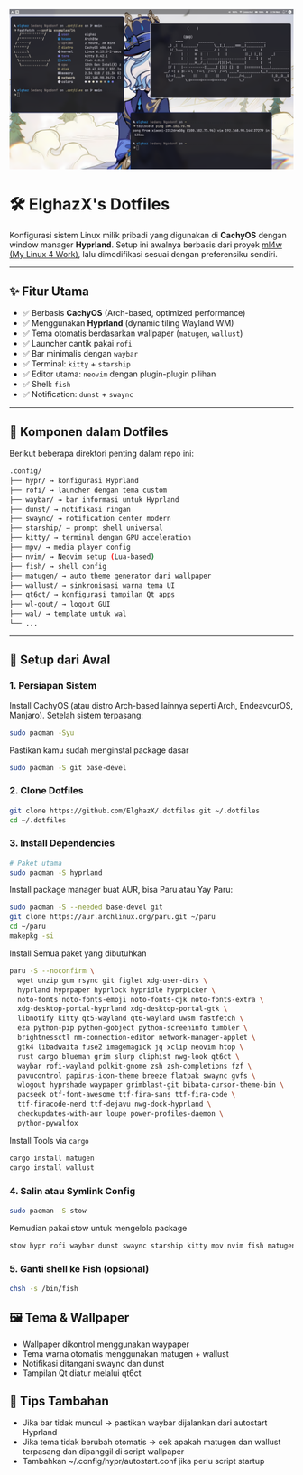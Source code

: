 ![desktop](.assets/Screenshot_2025-07-02_22-56-23.png)
# 🛠️ ElghazX's Dotfiles

Konfigurasi sistem Linux milik pribadi yang digunakan di **CachyOS** dengan window manager **Hyprland**. Setup ini awalnya berbasis dari proyek [ml4w (My Linux 4 Work)](https://github.com/mylinuxforwork/dotfiles.git), lalu dimodifikasi sesuai dengan preferensiku sendiri.

---

## ✨ Fitur Utama

- ✅ Berbasis **CachyOS** (Arch-based, optimized performance)
- ✅ Menggunakan **Hyprland** (dynamic tiling Wayland WM)
- ✅ Tema otomatis berdasarkan wallpaper (`matugen`, `wallust`)
- ✅ Launcher cantik pakai `rofi`
- ✅ Bar minimalis dengan `waybar`
- ✅ Terminal: `kitty` + `starship`
- ✅ Editor utama: `neovim` dengan plugin-plugin pilihan
- ✅ Shell: `fish`
- ✅ Notification: `dunst` + `swaync`

---

## 🧰 Komponen dalam Dotfiles

Berikut beberapa direktori penting dalam repo ini:

```bash
.config/
├── hypr/ → konfigurasi Hyprland
├── rofi/ → launcher dengan tema custom
├── waybar/ → bar informasi untuk Hyprland
├── dunst/ → notifikasi ringan
├── swaync/ → notification center modern
├── starship/ → prompt shell universal
├── kitty/ → terminal dengan GPU acceleration
├── mpv/ → media player config
├── nvim/ → Neovim setup (Lua-based)
├── fish/ → shell config
├── matugen/ → auto theme generator dari wallpaper
├── wallust/ → sinkronisasi warna tema UI
├── qt6ct/ → konfigurasi tampilan Qt apps
├── wl-gout/ → logout GUI
├── wal/ → template untuk wal
└── ...
```
---

## 🚀 Setup dari Awal

### 1. Persiapan Sistem

Install CachyOS (atau distro Arch-based lainnya seperti Arch, EndeavourOS, Manjaro). Setelah sistem terpasang:
```bash
sudo pacman -Syu
```

Pastikan kamu sudah menginstal package dasar
```bash
sudo pacman -S git base-devel
```
### 2. Clone Dotfiles
```bash
git clone https://github.com/ElghazX/.dotfiles.git ~/.dotfiles
cd ~/.dotfiles
```
### 3. Install Dependencies
```bash
# Paket utama
sudo pacman -S hyprland 
```
Install package manager buat AUR, bisa Paru atau Yay
Paru: 
```bash
sudo pacman -S --needed base-devel git
git clone https://aur.archlinux.org/paru.git ~/paru
cd ~/paru
makepkg -si
```
Install Semua paket yang dibutuhkan
```bash
paru -S --noconfirm \
  wget unzip gum rsync git figlet xdg-user-dirs \
  hyprland hyprpaper hyprlock hypridle hyprpicker \
  noto-fonts noto-fonts-emoji noto-fonts-cjk noto-fonts-extra \
  xdg-desktop-portal-hyprland xdg-desktop-portal-gtk \
  libnotify kitty qt5-wayland qt6-wayland uwsm fastfetch \
  eza python-pip python-gobject python-screeninfo tumbler \
  brightnessctl nm-connection-editor network-manager-applet \
  gtk4 libadwaita fuse2 imagemagick jq xclip neovim htop \
  rust cargo blueman grim slurp cliphist nwg-look qt6ct \
  waybar rofi-wayland polkit-gnome zsh zsh-completions fzf \
  pavucontrol papirus-icon-theme breeze flatpak swaync gvfs \
  wlogout hyprshade waypaper grimblast-git bibata-cursor-theme-bin \
  pacseek otf-font-awesome ttf-fira-sans ttf-fira-code \
  ttf-firacode-nerd ttf-dejavu nwg-dock-hyprland \
  checkupdates-with-aur loupe power-profiles-daemon \
  python-pywalfox
```
Install Tools via `cargo`
```bash
cargo install matugen
cargo install wallust
```

### 4. Salin atau Symlink Config
```bash
sudo pacman -S stow 
```
Kemudian pakai stow untuk mengelola package
```bash
stow hypr rofi waybar dunst swaync starship kitty mpv nvim fish matugen wallust qt6ct wlougout wal
```

### 5. Ganti shell ke Fish (opsional)
```bash
chsh -s /bin/fish
```

## 🖼️ Tema & Wallpaper
- Wallpaper dikontrol menggunakan waypaper
- Tema warna otomatis menggunakan matugen + wallust
- Notifikasi ditangani swaync dan dunst
- Tampilan Qt diatur melalui qt6ct

## 🔧 Tips Tambahan
- Jika bar tidak muncul → pastikan waybar dijalankan dari autostart Hyprland
- Jika tema tidak berubah otomatis → cek apakah matugen dan wallust terpasang dan dipanggil di script wallpaper
- Tambahkan ~/.config/hypr/autostart.conf jika perlu script startup
